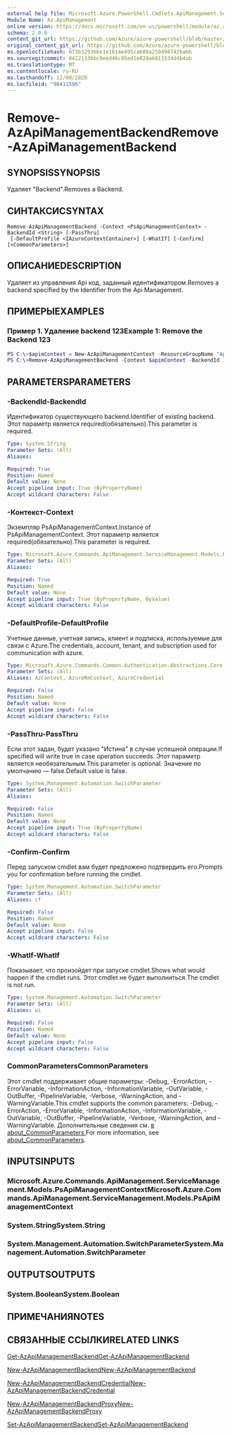 ```yaml
---
external help file: Microsoft.Azure.PowerShell.Cmdlets.ApiManagement.ServiceManagement.dll-Help.xml
Module Name: Az.ApiManagement
online version: https://docs.microsoft.com/en-us/powershell/module/az.apimanagement/remove-azapimanagementbackend
schema: 2.0.0
content_git_url: https://github.com/Azure/azure-powershell/blob/master/src/ApiManagement/ApiManagement/help/Remove-AzApiManagementBackend.md
original_content_git_url: https://github.com/Azure/azure-powershell/blob/master/src/ApiManagement/ApiManagement/help/Remove-AzApiManagementBackend.md
ms.openlocfilehash: 073b32936be1e1614e495ca680a250498742ba66
ms.sourcegitcommit: 04221336bc9eed46c05ed1e828a6811534d4b4ab
ms.translationtype: MT
ms.contentlocale: ru-RU
ms.lasthandoff: 12/08/2020
ms.locfileid: "98411596"
---
```

# <span data-ttu-id="f1610-101">Remove-AzApiManagementBackend</span><span class="sxs-lookup"><span data-stu-id="f1610-101">Remove-AzApiManagementBackend</span></span>

## <span data-ttu-id="f1610-102">SYNOPSIS</span><span class="sxs-lookup"><span data-stu-id="f1610-102">SYNOPSIS</span></span>
<span data-ttu-id="f1610-103">Удаляет "Backend".</span><span class="sxs-lookup"><span data-stu-id="f1610-103">Removes a Backend.</span></span>

## <span data-ttu-id="f1610-104">СИНТАКСИС</span><span class="sxs-lookup"><span data-stu-id="f1610-104">SYNTAX</span></span>

```
Remove-AzApiManagementBackend -Context <PsApiManagementContext> -BackendId <String> [-PassThru]
 [-DefaultProfile <IAzureContextContainer>] [-WhatIf] [-Confirm] [<CommonParameters>]
```

## <span data-ttu-id="f1610-105">ОПИСАНИЕ</span><span class="sxs-lookup"><span data-stu-id="f1610-105">DESCRIPTION</span></span>
<span data-ttu-id="f1610-106">Удаляет из управления Api код, заданный идентификатором.</span><span class="sxs-lookup"><span data-stu-id="f1610-106">Removes a backend specified by the Identifier from the Api Management.</span></span>

## <span data-ttu-id="f1610-107">ПРИМЕРЫ</span><span class="sxs-lookup"><span data-stu-id="f1610-107">EXAMPLES</span></span>

### <span data-ttu-id="f1610-108">Пример 1. Удаление backend 123</span><span class="sxs-lookup"><span data-stu-id="f1610-108">Example 1: Remove the Backend 123</span></span>
```powershell
PS C:\>$apimContext = New-AzApiManagementContext -ResourceGroupName "Api-Default-WestUS" -ServiceName "contoso"
PS C:\>Remove-AzApiManagementBackend -Context $apimContext -BackendId 123 -PassThru
```

## <span data-ttu-id="f1610-109">PARAMETERS</span><span class="sxs-lookup"><span data-stu-id="f1610-109">PARAMETERS</span></span>

### <span data-ttu-id="f1610-110">-BackendId</span><span class="sxs-lookup"><span data-stu-id="f1610-110">-BackendId</span></span>
<span data-ttu-id="f1610-111">Идентификатор существующего backend.</span><span class="sxs-lookup"><span data-stu-id="f1610-111">Identifier of existing backend.</span></span>
<span data-ttu-id="f1610-112">Этот параметр является required(обязательно).</span><span class="sxs-lookup"><span data-stu-id="f1610-112">This parameter is required.</span></span>

```yaml
Type: System.String
Parameter Sets: (All)
Aliases:

Required: True
Position: Named
Default value: None
Accept pipeline input: True (ByPropertyName)
Accept wildcard characters: False
```

### <span data-ttu-id="f1610-113">-Контекст</span><span class="sxs-lookup"><span data-stu-id="f1610-113">-Context</span></span>
<span data-ttu-id="f1610-114">Экземпляр PsApiManagementContext.</span><span class="sxs-lookup"><span data-stu-id="f1610-114">Instance of PsApiManagementContext.</span></span>
<span data-ttu-id="f1610-115">Этот параметр является required(обязательно).</span><span class="sxs-lookup"><span data-stu-id="f1610-115">This parameter is required.</span></span>

```yaml
Type: Microsoft.Azure.Commands.ApiManagement.ServiceManagement.Models.PsApiManagementContext
Parameter Sets: (All)
Aliases:

Required: True
Position: Named
Default value: None
Accept pipeline input: True (ByPropertyName, ByValue)
Accept wildcard characters: False
```

### <span data-ttu-id="f1610-116">-DefaultProfile</span><span class="sxs-lookup"><span data-stu-id="f1610-116">-DefaultProfile</span></span>
<span data-ttu-id="f1610-117">Учетные данные, учетная запись, клиент и подписка, используемые для связи с Azure.</span><span class="sxs-lookup"><span data-stu-id="f1610-117">The credentials, account, tenant, and subscription used for communication with azure.</span></span>

```yaml
Type: Microsoft.Azure.Commands.Common.Authentication.Abstractions.Core.IAzureContextContainer
Parameter Sets: (All)
Aliases: AzContext, AzureRmContext, AzureCredential

Required: False
Position: Named
Default value: None
Accept pipeline input: False
Accept wildcard characters: False
```

### <span data-ttu-id="f1610-118">-PassThru</span><span class="sxs-lookup"><span data-stu-id="f1610-118">-PassThru</span></span>
<span data-ttu-id="f1610-119">Если этот задан, будет указано "Истина" в случае успешной операции.</span><span class="sxs-lookup"><span data-stu-id="f1610-119">If specified will write true in case operation succeeds.</span></span>
<span data-ttu-id="f1610-120">Этот параметр является необязательным.</span><span class="sxs-lookup"><span data-stu-id="f1610-120">This parameter is optional.</span></span>
<span data-ttu-id="f1610-121">Значение по умолчанию — false.</span><span class="sxs-lookup"><span data-stu-id="f1610-121">Default value is false.</span></span>

```yaml
Type: System.Management.Automation.SwitchParameter
Parameter Sets: (All)
Aliases:

Required: False
Position: Named
Default value: None
Accept pipeline input: True (ByPropertyName)
Accept wildcard characters: False
```

### <span data-ttu-id="f1610-122">-Confirm</span><span class="sxs-lookup"><span data-stu-id="f1610-122">-Confirm</span></span>
<span data-ttu-id="f1610-123">Перед запуском cmdlet вам будет предложено подтвердить его.</span><span class="sxs-lookup"><span data-stu-id="f1610-123">Prompts you for confirmation before running the cmdlet.</span></span>

```yaml
Type: System.Management.Automation.SwitchParameter
Parameter Sets: (All)
Aliases: cf

Required: False
Position: Named
Default value: None
Accept pipeline input: False
Accept wildcard characters: False
```

### <span data-ttu-id="f1610-124">-WhatIf</span><span class="sxs-lookup"><span data-stu-id="f1610-124">-WhatIf</span></span>
<span data-ttu-id="f1610-125">Показывает, что произойдет при запуске cmdlet.</span><span class="sxs-lookup"><span data-stu-id="f1610-125">Shows what would happen if the cmdlet runs.</span></span> <span data-ttu-id="f1610-126">Этот cmdlet не будет выполниться.</span><span class="sxs-lookup"><span data-stu-id="f1610-126">The cmdlet is not run.</span></span>

```yaml
Type: System.Management.Automation.SwitchParameter
Parameter Sets: (All)
Aliases: wi

Required: False
Position: Named
Default value: None
Accept pipeline input: False
Accept wildcard characters: False
```

### <span data-ttu-id="f1610-127">CommonParameters</span><span class="sxs-lookup"><span data-stu-id="f1610-127">CommonParameters</span></span>
<span data-ttu-id="f1610-128">Этот cmdlet поддерживает общие параметры: -Debug, -ErrorAction, -ErrorVariable, -InformationAction, -InformationVariable, -OutVariable, -OutBuffer, -PipelineVariable, -Verbose, -WarningAction, and -WarningVariable.</span><span class="sxs-lookup"><span data-stu-id="f1610-128">This cmdlet supports the common parameters: -Debug, -ErrorAction, -ErrorVariable, -InformationAction, -InformationVariable, -OutVariable, -OutBuffer, -PipelineVariable, -Verbose, -WarningAction, and -WarningVariable.</span></span> <span data-ttu-id="f1610-129">Дополнительные сведения см. [в about_CommonParameters.](http://go.microsoft.com/fwlink/?LinkID=113216)</span><span class="sxs-lookup"><span data-stu-id="f1610-129">For more information, see [about_CommonParameters](http://go.microsoft.com/fwlink/?LinkID=113216).</span></span>

## <span data-ttu-id="f1610-130">INPUTS</span><span class="sxs-lookup"><span data-stu-id="f1610-130">INPUTS</span></span>

### <span data-ttu-id="f1610-131">Microsoft.Azure.Commands.ApiManagement.ServiceManagement.Models.PsApiManagementContext</span><span class="sxs-lookup"><span data-stu-id="f1610-131">Microsoft.Azure.Commands.ApiManagement.ServiceManagement.Models.PsApiManagementContext</span></span>

### <span data-ttu-id="f1610-132">System.String</span><span class="sxs-lookup"><span data-stu-id="f1610-132">System.String</span></span>

### <span data-ttu-id="f1610-133">System.Management.Automation.SwitchParameter</span><span class="sxs-lookup"><span data-stu-id="f1610-133">System.Management.Automation.SwitchParameter</span></span>

## <span data-ttu-id="f1610-134">OUTPUTS</span><span class="sxs-lookup"><span data-stu-id="f1610-134">OUTPUTS</span></span>

### <span data-ttu-id="f1610-135">System.Boolean</span><span class="sxs-lookup"><span data-stu-id="f1610-135">System.Boolean</span></span>

## <span data-ttu-id="f1610-136">ПРИМЕЧАНИЯ</span><span class="sxs-lookup"><span data-stu-id="f1610-136">NOTES</span></span>

## <span data-ttu-id="f1610-137">СВЯЗАННЫЕ ССЫЛКИ</span><span class="sxs-lookup"><span data-stu-id="f1610-137">RELATED LINKS</span></span>

[<span data-ttu-id="f1610-138">Get-AzApiManagementBackend</span><span class="sxs-lookup"><span data-stu-id="f1610-138">Get-AzApiManagementBackend</span></span>](./Get-AzApiManagementBackend.md)

[<span data-ttu-id="f1610-139">New-AzApiManagementBackend</span><span class="sxs-lookup"><span data-stu-id="f1610-139">New-AzApiManagementBackend</span></span>](./New-AzApiManagementBackend.md)

[<span data-ttu-id="f1610-140">New-AzApiManagementBackendCredential</span><span class="sxs-lookup"><span data-stu-id="f1610-140">New-AzApiManagementBackendCredential</span></span>](./New-AzApiManagementBackendCredential.md)

[<span data-ttu-id="f1610-141">New-AzApiManagementBackendProxy</span><span class="sxs-lookup"><span data-stu-id="f1610-141">New-AzApiManagementBackendProxy</span></span>](./New-AzApiManagementBackendProxy.md)

[<span data-ttu-id="f1610-142">Set-AzApiManagementBackend</span><span class="sxs-lookup"><span data-stu-id="f1610-142">Set-AzApiManagementBackend</span></span>](./Set-AzApiManagementBackend.md)
